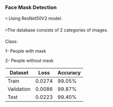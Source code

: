  
 ### Face Mask Detection

◽ Using ResNet50V2 model.

◽The database consists of 2 categories of images.

Class:

1- People with mask

2- People without mask

| Dataset       | Loss        | Accuracy |
| -------       | ---         | ---      |
| Train         |     0.0274  | 99.05%    | 
| Validation    |    0.0086   | 99.87%    | 
| Test          |    0.0223   | 99.40%    | 



